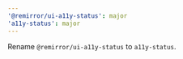 ```yaml
---
'@remirror/ui-a11y-status': major
'a11y-status': major
---
```


Rename `@remirror/ui-a11y-status` to `a11y-status`.
